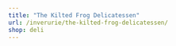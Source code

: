 ```yaml
---
title: "The Kilted Frog Delicatessen"
url: /inverurie/the-kilted-frog-delicatessen/
shop: deli
---
```

